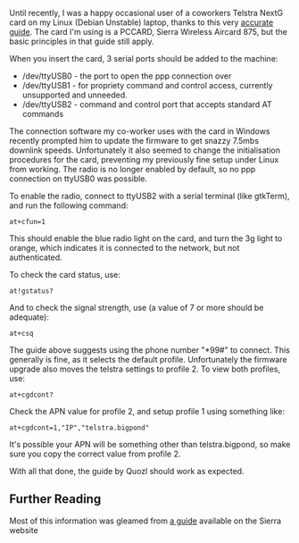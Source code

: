 Until recently, I was a happy occasional user of a coworkers Telstra NextG card
on my Linux (Debian Unstable) laptop, thanks to this very [accurate
guide](http://quozl.linux.org.au/bp3-usb/). The card I'm using is a PCCARD,
Sierra Wireless Aircard 875, but the basic principles in that guide still apply.

When you insert the card, 3 serial ports should be added to the machine:

* /dev/ttyUSB0 - the port to open the ppp connection over
* /dev/ttyUSB1 - for propriety command and control access, currently unsupported and unneeded.
* /dev/ttyUSB2 - command and control port that accepts standard AT commands

The connection software my co-worker uses with the card in Windows recently prompted him
to update the firmware to get snazzy 7.5mbs downlink speeds. Unfortunately it also seemed
to change the initialisation procedures for the card, preventing my previously
fine setup under Linux from working. The radio is no longer enabled by default,
so no ppp connection on ttyUSB0 was possible.

To enable the radio, connect to ttyUSB2 with a serial terminal (like gtkTerm), and run the
following command:

    at+cfun=1

This should enable the blue radio light on the card, and turn the 3g light to orange, which 
indicates it is connected to the network, but not authenticated.

To check the card status, use:

    at!gstatus?

And to check the signal strength, use (a value of 7 or more should be adequate):

    at+csq

The guide above suggests using the phone number "\*99#" to connect. This generally
is fine, as it selects the default profile. Unfortunately the firmware upgrade also moves
the telstra settings to profile 2. To view both profiles, use: 

    at+cgdcont?

Check the APN value for profile 2, and setup profile 1 using something like:

    at+cgdcont=1,"IP","telstra.bigpond"

It's possible your APN will be something other than telstra.bigpond, so make sure you copy the 
correct value from profile 2.

With all that done, the guide by Quozl should work as expected.

## Further Reading

Most of this information was gleamed from [a guide](http://www.sierrawireless.com/faq/ShowFAQ.aspx?ID=1087) available on the Sierra website
